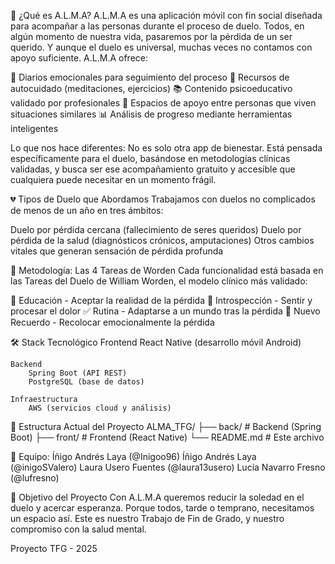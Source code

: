 🧠 ¿Qué es A.L.M.A?
A.L.M.A es una aplicación móvil con fin social diseñada para acompañar a las personas durante el proceso de duelo.
Todos, en algún momento de nuestra vida, pasaremos por la pérdida de un ser querido. Y aunque el duelo es universal, muchas veces no contamos con apoyo suficiente.
A.L.M.A ofrece:

📔 Diarios emocionales para seguimiento del proceso
🧘 Recursos de autocuidado (meditaciones, ejercicios)
📚 Contenido psicoeducativo validado por profesionales
💬 Espacios de apoyo entre personas que viven situaciones similares
📊 Análisis de progreso mediante herramientas inteligentes

Lo que nos hace diferentes: No es solo otra app de bienestar. Está pensada específicamente para el duelo, basándose en metodologías clínicas validadas, y busca ser ese acompañamiento gratuito y accesible que cualquiera puede necesitar en un momento frágil.

💔 Tipos de Duelo que Abordamos
Trabajamos con duelos no complicados de menos de un año en tres ámbitos:

Duelo por pérdida cercana (fallecimiento de seres queridos)
Duelo por pérdida de la salud (diagnósticos crónicos, amputaciones)
Otros cambios vitales que generan sensación de pérdida profunda


🔄 Metodología: Las 4 Tareas de Worden
Cada funcionalidad está basada en las Tareas del Duelo de William Worden, el modelo clínico más validado:

📖 Educación - Aceptar la realidad de la pérdida
🧭 Introspección - Sentir y procesar el dolor
✅ Rutina - Adaptarse a un mundo tras la pérdida
💚 Nuevo Recuerdo - Recolocar emocionalmente la pérdida


🛠️ Stack Tecnológico
    Frontend
        React Native (desarrollo móvil Android)

    Backend
        Spring Boot (API REST)
        PostgreSQL (base de datos)

    Infraestructura
        AWS (servicios cloud y análisis)


📁 Estructura Actual del Proyecto
ALMA_TFG/
├── back/           # Backend (Spring Boot)
├── front/          # Frontend (React Native)
└── README.md       # Este archivo

👥 Equipo:
Íñigo Andrés Laya (@Inigoo96)
Íñigo Andrés Laya (@inigoSValero)
Laura Usero Fuentes (@laura13usero)
Lucía Navarro Fresno (@lufresno)


🎯 Objetivo del Proyecto
Con A.L.M.A queremos reducir la soledad en el duelo y acercar esperanza. Porque todos, tarde o temprano, necesitamos un espacio así.
Este es nuestro Trabajo de Fin de Grado, y nuestro compromiso con la salud mental.

Proyecto TFG - 2025
